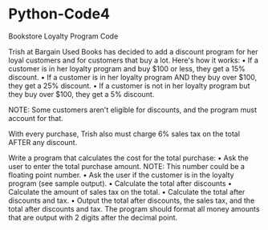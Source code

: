 # Python-Code4
Bookstore Loyalty Program Code

Trish at Bargain Used Books has decided to add a discount program for her loyal customers and for customers that buy a lot. Here's how it works:
•	If a customer is in her loyalty program and buy $100 or less, they get a 15% discount.
•	If a customer is in her loyalty program AND they buy over $100, they get a 25% discount.
•	If a customer is not in her loyalty program but they buy over $100, they get a 5% discount.

NOTE: Some customers aren't eligible for discounts, and the program must account for that.

With every purchase, Trish also must charge 6% sales tax on the total AFTER any discount.

Write a program that calculates the cost for the total purchase:
•	Ask the user to enter the total purchase amount. NOTE: This number could be a floating point number.
•	Ask the user if the customer is in the loyalty program (see sample output).
•	Calculate the total after discounts
•	Calculate the amount of sales tax on the total.
•	Calculate the total after discounts and tax.
•	Output the total after discounts, the sales tax, and the total after discounts and tax. The program should format all money amounts that are output with 2 digits after the decimal point.

